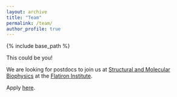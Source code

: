 ```yaml
---
layout: archive
title: "Team"
permalink: /team/
author_profile: true
---
```

{% include base_path %}

This could be you!

We are looking for postdocs to join us at [Structural and Molecular Biophysics](https://www.simonsfoundation.org/structural-and-molecular-biophysics-collaboration/) at the [Flatiron Institute](https://www.simonsfoundation.org/flatiron/).

Apply [here](https://simonsfoundation.wd1.myworkdayjobs.com/simonsfoundationcareers/job/162-Fifth-Avenue/Flatiron-Research-Fellow--Center-for-Computational-Biology---Center-for-Computational-Mathematics_R0000744).

